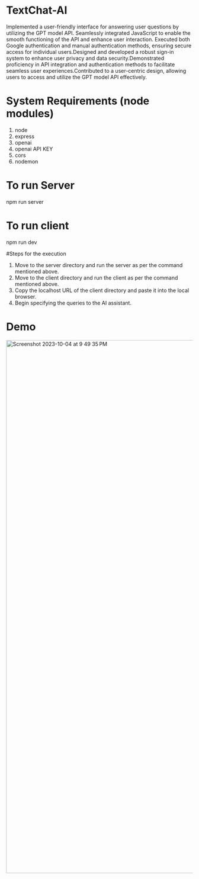 # TextChat-AI
Implemented a user-friendly interface for answering user questions by utilizing the GPT model API. Seamlessly integrated JavaScript to enable the smooth functioning of the API and enhance user interaction. Executed both Google authentication and manual authentication methods, ensuring secure access for individual users.Designed and developed a robust sign-in system to enhance user privacy and data security.Demonstrated proficiency in API integration and authentication methods to facilitate seamless user experiences.Contributed to a user-centric design, allowing users to access and utilize the GPT model API effectively.

# System Requirements (node modules)
1. node
2. express
3. openai
4. openai API KEY
5. cors
6. nodemon

# To run Server
npm run server

# To run client
npm run dev

#Steps for the execution
1. Move to the server directory and run the server as per the command mentioned above.
2. Move to the client directory and run the client as per the command mentioned above.
3. Copy the localhost URL of the client directory and paste it into the local browser.
4. Begin specifying the queries to the AI assistant.

# Demo 
<img width="1440" alt="Screenshot 2023-10-04 at 9 49 35 PM" src="https://github.com/Bhavneet345/TextChat-AI/assets/84433782/3b93ad89-6f68-4e53-958e-54967da089fb">
